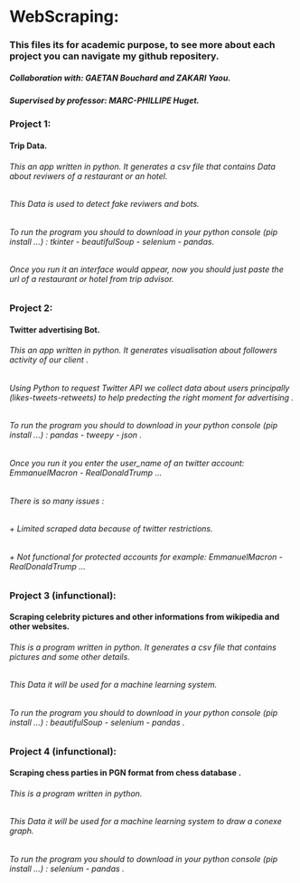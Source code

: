 # WebScraping:
### This files its for academic purpose, to see more about each project you can navigate my github repositery.
##### Collaboration with:  GAETAN Bouchard and ZAKARI Yaou.
##### Supervised by professor: MARC-PHILLIPE Huget.

### Project 1:
#### Trip Data.
###### This an app written in python. It generates a csv file that contains Data about reviwers of a restaurant or an hotel.
###### This Data is used to detect fake reviwers and bots.
###### To run the program you should to download in your python console (pip install ...) : tkinter - beautifulSoup - selenium - pandas.
###### Once you run it an interface would appear, now you should just paste the url of a restaurant or hotel from trip advisor.

### Project 2:
#### Twitter advertising Bot.
###### This an app written in python. It generates visualisation about followers activity of our client .
###### Using Python to request Twitter API we collect data about users principally (likes-tweets-retweets) to help predecting the right moment for advertising .
###### To run the program you should to download in your python console (pip install ...) : pandas - tweepy - json .
###### Once you run it you enter the user_name of an twitter account: EmmanuelMacron - RealDonaldTrump ...
###### There is so many issues :
######               + Limited scraped data because of twitter restrictions. 
######               +  Not functional for protected accounts for example: EmmanuelMacron - RealDonaldTrump ...

### Project 3 (infunctional):
#### Scraping celebrity pictures and other informations from wikipedia and other websites.
###### This is a program written in python. It generates a csv file that contains pictures and some other details.
###### This Data it will be used for a machine learning system.
###### To run the program you should to download in your python console (pip install ...) : beautifulSoup - selenium - pandas .

### Project 4 (infunctional):
#### Scraping chess parties in PGN format from chess database .
###### This is a program written in python.
###### This Data it will be used for a machine learning system to draw a conexe graph.
###### To run the program you should to download in your python console (pip install ...) : selenium - pandas .
